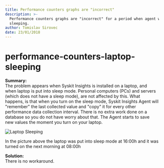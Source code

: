 ```yaml
---
title: Performance counters graphs are "incorrect"
description: >-
  Performance counters graphs are "incorrect" for a period when agent was
  sleeping.
author: Tomislav Sirovec
date: 23/01/2018
---
```


# performance-counters-laptop-sleeping

**Summary:**  
The problem appears when Syskit Insights is installed on a laptop, and when laptop is put into sleep mode. Personal computers \(PCs\) and servers \(which does not have a sleep mode\), are not affected by this. What happens, is that when you turn on the sleep mode, Syskit Insights Agent will "remember" the last collected value and "copy" it for every other performance data collection interval. There is no extra work done on a database so you do not have worry about that. The Agent starts to save new values the moment you turn on your laptop.

![Laptop Sleeping](https://github.com/SysKitTeam/docs-insights/tree/e279e7cb077284447b4d0daa2f424e96e445e262/known-issues/#img/laptop-sleeping-known-issue.png)

In the picture above the laptop was put into sleep mode at 16:00h and it was turned on the next morning at 08:00h

**Solution:**  
There is no workaround.

